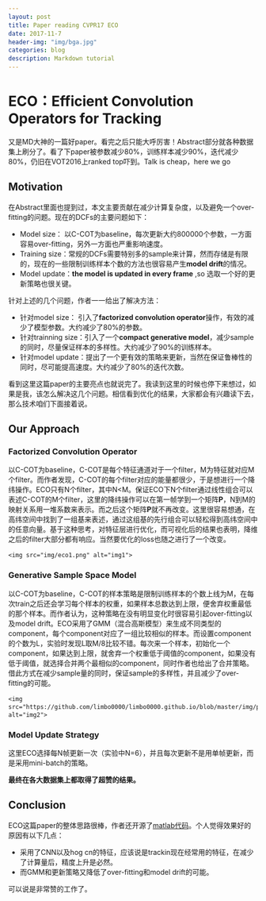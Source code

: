 ```yaml
---
layout: post
title: Paper reading CVPR17 ECO
date: 2017-11-7
header-img: "img/bga.jpg"  
categories: blog
description: Markdown tutorial
---
```




# ECO：Efficient Convolution Operators for Tracking

又是MD大神的一篇好paper。看完之后只能大呼厉害！Abstract部分就各种数据集上刷分了。看了下paper被参数减少80%，训练样本减少90%，迭代减少80%，仍旧在VOT2016上ranked top吓到。Talk is cheap，here we go



## Motivation

在Abstract里面也提到过，本文主要贡献在减少计算复杂度，以及避免一个over-fitting的问题。现在的DCFs的主要问题如下：

- Model size： 以C-COT为baseline，每次更新大约800000个参数，一方面容易over-fitting，另外一方面也严重影响速度。
- Training size：常规的DCFs需要特别多的sample来计算，然而存储是有限的，现在的一些限制训练样本个数的方法也很容易产生**model drift**的情况。
- Model update：**the model is updated in every frame** ,so 选取一个好的更新策略也很关键。

针对上述的几个问题，作者一一给出了解决方法：

- 针对model size： 引入了**factorized convolution operator**操作，有效的减少了模型参数。大约减少了80%的参数。
- 针对trainning size：引入了一个**compact generative model**，减少sample的同时，尽量保证样本的多样性。大约减少了90%的训练样本。
- 针对model update：提出了一个更有效的策略来更新，当然在保证鲁棒性的同时，尽可能提高速度。大约减少了80%的迭代次数。

看到这里这篇paper的主要亮点也就说完了。我读到这里的时候也停下来想过，如果是我，该怎么解决这几个问题。相信看到优化的结果，大家都会有兴趣读下去，那么技术咱们下面接着说。



## Our Approach

### Factorized Convolution Operator

以C-COT为baseline，C-COT是每个特征通道对于一个filter，M为特征就对应M个filter。而作者发现，C-COT的每个filter对应的能量都很少，于是想进行一个降纬操作。ECO只有N个filter，其中N<M。保证ECO下N个filter通过线性组合可以表述C-COT的M个filter，这里的降纬操作可以在第一帧学到一个矩阵**P**，N到M的映射关系用一堆系数来表示。而之后这个矩阵**P**就不再改变。这里很容易想通，在高纬空间中找到了一组基来表述，通过这组基的先行组合可以轻松得到高纬空间中的任意向量。基于这种思考，对特征层进行优化，而可视化后的结果也表明，降维之后的filter大部分都有响应。当然要优化的loss也随之进行了一个改变。

<p align="center">

	<img src="img/eco1.png" alt="img1">
</p>

### Generative Sample Space Model

以C-COT为baseline，C-COT的样本策略是限制训练样本的个数上线为M，在每次train之后还会学习每个样本的权重，如果样本总数达到上限，便舍弃权重最低的那个样本。而作者认为，这种策略在没有明显变化时很容易引起over-fitting以及model drift。ECO采用了GMM（混合高斯模型）来生成不同类型的component，每个component对应了一组比较相似的样本。而设置component的个数为L，实验时发现L取M/8比较不错。每次来一个样本，初始化一个component，如果达到上限，就舍弃一个权重低于阈值的component，如果没有低于阈值，就选择合并两个最相似的component，同时作者也给出了合并策略。借此方式在减少sample量的同时，保证sample的多样性，并且减少了over-fitting的可能。

<p align="center">

```
<img src="https://github.com/limbo0000/limbo0000.github.io/blob/master/img/postimg/eco1.png" alt="img2">
```

</p>

### Model Update Strategy

这里ECO选择每N帧更新一次（实验中N=6），并且每次更新不是用单帧更新，而是采用mini-batch的策略。



**最终在各大数据集上都取得了超赞的结果。**



## Conclusion

ECO这篇paper的整体思路很棒，作者还开源了[matlab代码](https://github.com/martin-danelljan/ECO)。个人觉得效果好的原因有以下几点：

- 采用了CNN以及hog cn的特征，应该说是trackin现在经常用的特征，在减少了计算量后，精度上升是必然。
- 而GMM和更新策略又降低了over-fitting和model drift的可能。

可以说是非常赞的工作了。
